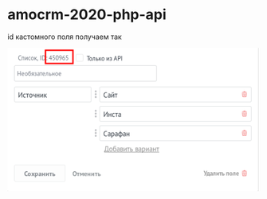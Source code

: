 # amocrm-2020-php-api

id кастомного поля получаем так 

![id кастомного поля](/img/amocrm_custom_fields.png "id кастомного поля")